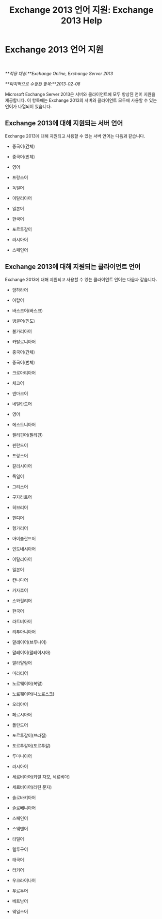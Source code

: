 ﻿---
title: 'Exchange 2013 언어 지원: Exchange 2013 Help'
TOCTitle: Exchange 2013 언어 지원
ms:assetid: 934686fb-53a2-4b13-aaf0-498e4011d61a
ms:mtpsurl: https://technet.microsoft.com/ko-kr/library/Dd298152(v=EXCHG.150)
ms:contentKeyID: 50483703
ms.date: 05/22/2018
mtps_version: v=EXCHG.150
ms.translationtype: MT
---

# Exchange 2013 언어 지원

 

_**적용 대상:**Exchange Online, Exchange Server 2013_

_**마지막으로 수정된 항목:**2013-02-08_

Microsoft Exchange Server 2013은 서버와 클라이언트에 모두 향상된 언어 지원을 제공합니다. 이 항목에는 Exchange 2013의 서버와 클라이언트 모두에 사용할 수 있는 언어가 나열되어 있습니다.

## Exchange 2013에 대해 지원되는 서버 언어

Exchange 2013에 대해 지원되고 사용할 수 있는 서버 언어는 다음과 같습니다.

  - 중국어(간체)

  - 중국어(번체)

  - 영어

  - 프랑스어

  - 독일어

  - 이탈리아어

  - 일본어

  - 한국어

  - 포르투갈어

  - 러시아어

  - 스페인어

## Exchange 2013에 대해 지원되는 클라이언트 언어

Exchange 2013에 대해 지원되고 사용할 수 있는 클라이언트 언어는 다음과 같습니다.

  - 암하라어

  - 아랍어

  - 바스크어(바스크)

  - 뱅골어(인도)

  - 불가리아어

  - 카탈로니아어

  - 중국어(간체)

  - 중국어(번체)

  - 크로아티아어

  - 체코어

  - 덴마크어

  - 네덜란드어

  - 영어

  - 에스토니아어

  - 필리핀어(필리핀)

  - 핀란드어

  - 프랑스어

  - 갈리시아어

  - 독일어

  - 그리스어

  - 구자라트어

  - 히브리어

  - 힌디어

  - 헝가리어

  - 아이슬란드어

  - 인도네시아어

  - 이탈리아어

  - 일본어

  - 칸나다어

  - 카자흐어

  - 스와힐리어

  - 한국어

  - 라트비아어

  - 리투아니아어

  - 말레이어(브루나이)

  - 말레이어(말레이시아)

  - 말라얄람어

  - 마라티어

  - 노르웨이어(복말)

  - 노르웨이어(니노르스크)

  - 오리야어

  - 페르시아어

  - 폴란드어

  - 포르투갈어(브라질)

  - 포르투갈어(포르투갈)

  - 루마니아어

  - 러시아어

  - 세르비아어(키릴 자모, 세르비아)

  - 세르비아어(라틴 문자)

  - 슬로바키아어

  - 슬로베니아어

  - 스페인어

  - 스웨덴어

  - 타밀어

  - 텔루구어

  - 태국어

  - 터키어

  - 우크라이나어

  - 우르두어

  - 베트남어

  - 웨일스어

